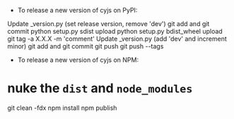 - To release a new version of cyjs on PyPI:

Update _version.py (set release version, remove 'dev')
git add and git commit
python setup.py sdist upload
python setup.py bdist_wheel upload
git tag -a X.X.X -m 'comment'
Update _version.py (add 'dev' and increment minor)
git add and git commit
git push
git push --tags

- To release a new version of cyjs on NPM:

# nuke the  `dist` and `node_modules`
git clean -fdx
npm install
npm publish
